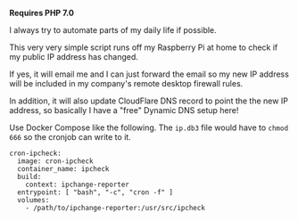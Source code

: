**Requires PHP 7.0**

I always try to automate parts of my daily life if possible.

This very very simple script runs off my Raspberry Pi at home to check if my public IP address has changed. 

If yes, it will email me and I can just forward the email so my new IP address will be included in my company's remote desktop firewall rules.

In addition, it will also update CloudFlare DNS record to point the the new IP address, so basically I have a "free" Dynamic DNS setup here!

Use Docker Compose like the following. The `ip.db3` file would have to `chmod 666` so the cronjob can write to it.

```
cron-ipcheck:
  image: cron-ipcheck
  container_name: ipcheck
  build:
    context: ipchange-reporter
  entrypoint: [ "bash", "-c", "cron -f" ]
  volumes:
    - /path/to/ipchange-reporter:/usr/src/ipcheck
```
